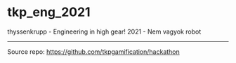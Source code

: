 # tkp_eng_2021
thyssenkrupp - Engineering in high gear! 2021 - Nem vagyok robot

---

Source repo: https://github.com/tkpgamification/hackathon